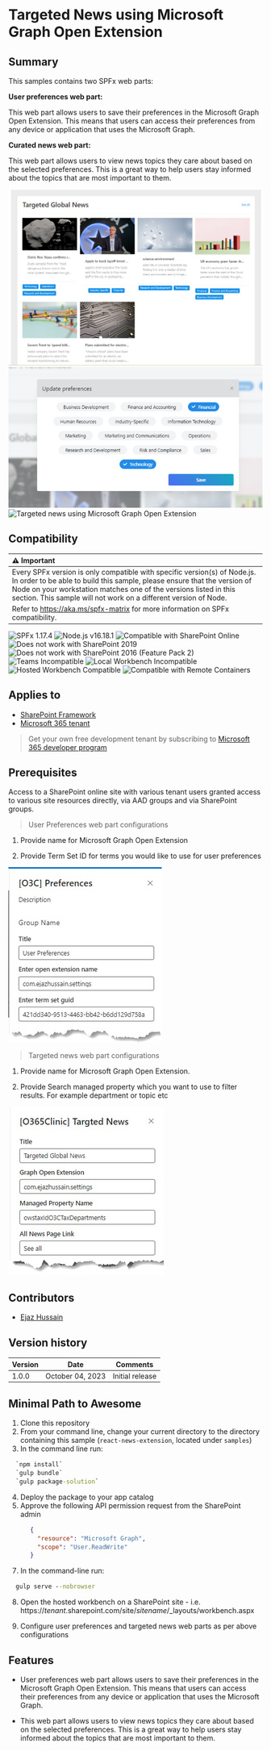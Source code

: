 # Targeted News using Microsoft Graph Open Extension

## Summary

This samples contains two SPFx web parts:

**User preferences web part:**

This web part allows users to save their preferences in the Microsoft Graph Open Extension. This means that users can access their preferences from any device or application that uses the Microsoft Graph.

**Curated news web part:**

This web part allows users to view news topics they care about based on the selected preferences. This is a great way to help users stay informed about the topics that are most important to them.

![Targeted news web part](./assets/curated-news.png)
![User preferences web part](./assets/user-preferences-model.png)
![Targeted news using Microsoft Graph Open Extension](./assets/demo.gif)

## Compatibility

| :warning: Important                                                                                                                                                                                                                                                                           |
| :-------------------------------------------------------------------------------------------------------------------------------------------------------------------------------------------------------------------------------------------------------------------------------------------- |
| Every SPFx version is only compatible with specific version(s) of Node.js. In order to be able to build this sample, please ensure that the version of Node on your workstation matches one of the versions listed in this section. This sample will not work on a different version of Node. |
| Refer to <https://aka.ms/spfx-matrix> for more information on SPFx compatibility.                                                                                                                                                                                                             |

![SPFx 1.17.4](https://img.shields.io/badge/SPFx-1.17.4-green.svg)
![Node.js v16.18.1](https://img.shields.io/badge/Node.js-v16.18.1-green.svg)
![Compatible with SharePoint Online](https://img.shields.io/badge/SharePoint%20Online-Compatible-green.svg)
![Does not work with SharePoint 2019](https://img.shields.io/badge/SharePoint%20Server%202019-Incompatible-red.svg "SharePoint Server 2019 requires SPFx 1.4.1 or lower")
![Does not work with SharePoint 2016 (Feature Pack 2)](<https://img.shields.io/badge/SharePoint%20Server%202016%20(Feature%20Pack%202)-Incompatible-red.svg> "SharePoint Server 2016 Feature Pack 2 requires SPFx 1.1")
![Teams Incompatible](https://img.shields.io/badge/Teams-Incompatible-lightgrey.svg)
![Local Workbench Incompatible](https://img.shields.io/badge/Local%20Workbench-Incompatible-red.svg "This solution requires access to a user's user and group ids")
![Hosted Workbench Compatible](https://img.shields.io/badge/Hosted%20Workbench-Compatible-green.svg)
![Compatible with Remote Containers](https://img.shields.io/badge/Remote%20Containers-Compatible-green.svg)

## Applies to

- [SharePoint Framework](https://aka.ms/spfx)
- [Microsoft 365 tenant](https://learn.microsoft.com/sharepoint/dev/spfx/set-up-your-developer-tenant)

> Get your own free development tenant by subscribing to [Microsoft 365 developer program](http://aka.ms/m365devprogram)

## Prerequisites

Access to a SharePoint online site with various tenant users granted access to various site resources directly, via AAD groups and via SharePoint groups.

> User Preferences web part configurations

1. Provide name for Microsoft Graph Open Extension

2. Provide Term Set ID for terms you would like to use for user preferences

![User preferences web part](./assets/user-preferences-config.jpg)

> Targeted news web part configurations

1. Provide name for Microsoft Graph Open Extension.

2. Provide Search managed property which you want to use to filter results. For example department or topic etc

![User preferences web part](./assets/targted-news-config.jpg)

## Contributors

- [Ejaz Hussain](https://github.com/ejazhussain)

## Version history

| Version | Date             | Comments        |
| ------- | ---------------- | --------------- |
| 1.0.0   | October 04, 2023 | Initial release |

## Minimal Path to Awesome

1. Clone this repository
2. From your command line, change your current directory to the directory containing this sample (`react-news-extension`, located under `samples`)
3. In the command line run:

```cmd
  `npm install`
  `gulp bundle`
  `gulp package-solution`
```

4. Deploy the package to your app catalog
5. Approve the following API permission request from the SharePoint admin

```JSON
      {
        "resource": "Microsoft Graph",
        "scope": "User.ReadWrite"
      }
```

7. In the command-line run:

```cmd
  gulp serve --nobrowser
```

8. Open the hosted workbench on a SharePoint site - i.e. https://_tenant_.sharepoint.com/site/_sitename_/_layouts/workbench.aspx

9. Configure user preferences and targeted news web parts as per above configurations

## Features

- User preferences web part allows users to save their preferences in the Microsoft Graph Open Extension. This means that users can access their preferences from any device or application that uses the Microsoft Graph.

- This web part allows users to view news topics they care about based on the selected preferences. This is a great way to help users stay informed about the topics that are most important to them.
